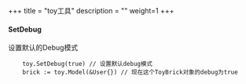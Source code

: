 +++
title = "toy工具"
description = ""
weight=1
+++

#### SetDebug

设置默认的Debug模式

```golang
	toy.SetDebug(true) // 设置默认debug模式
	brick := toy.Model(&User{}) // 现在这个ToyBrick对象的debug为true
	
```